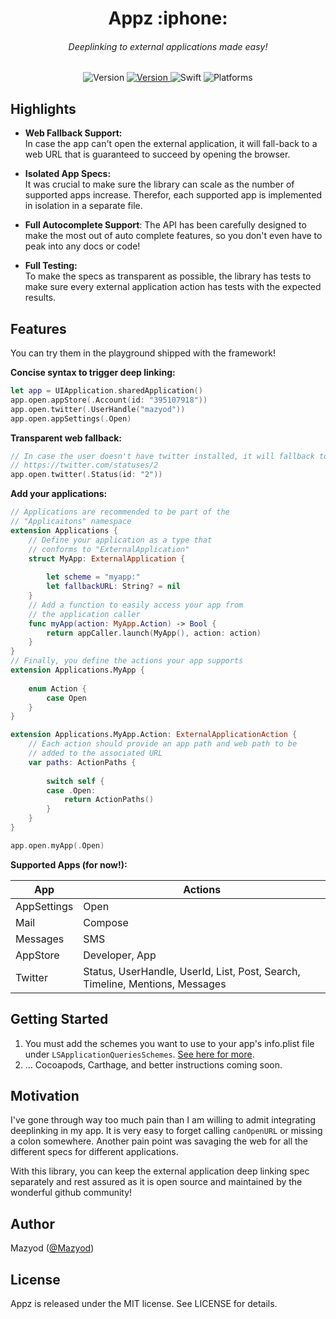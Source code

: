 
<h1 align="center">
  Appz :iphone:
<h6 align="center">
  Deeplinking to external applications made easy!
</h6>
</h1>

<p align="center">
  <img alt="Version" src="https://img.shields.io/badge/version-1.0.0-blue.svg" />
  <a alt="Travis CI" href="https://travis-ci.org/SwiftKitz/Appz">
    <img alt="Version" src="https://travis-ci.org/SwiftKitz/Appz.svg?branch=master" />
  </a>
  <img alt="Swift" src="https://img.shields.io/badge/swift-2.1-orange.svg" />
  <img alt="Platforms" src="https://img.shields.io/badge/platform-ios-lightgrey.svg" />
</p>

## Highlights

+ __Web Fallback Support:__<br />
In case the app can't open the external application, it will fall-back to a web URL that is guaranteed to succeed by opening the browser.

+ __Isolated App Specs:__<br />
It was crucial to make sure the library can scale as the number of supported apps increase. Therefor, each supported app is implemented in isolation in a separate file.

+ __Full Autocomplete Support__:
The API has been carefully designed to make the most out of auto complete features, so you don't even have to peak into any docs or code!

+ __Full Testing:__<br />
To make the specs as transparent as possible, the library has tests to make sure every external application action has tests with the expected results.

## Features

You can try them in the playground shipped with the framework!

__Concise syntax to trigger deep linking:__

```swift
let app = UIApplication.sharedApplication()
app.open.appStore(.Account(id: "395107918"))
app.open.twitter(.UserHandle("mazyod"))
app.open.appSettings(.Open)
```

__Transparent web fallback:__

```swift
// In case the user doesn't have twitter installed, it will fallback to
// https://twitter.com/statuses/2
app.open.twitter(.Status(id: "2"))
```

__Add your applications:__

```swift
// Applications are recommended to be part of the 
// "Applicaitons" namespace
extension Applications {
    // Define your application as a type that
    // conforms to "ExternalApplication"
    struct MyApp: ExternalApplication {
        
        let scheme = "myapp:"
        let fallbackURL: String? = nil
    }
    // Add a function to easily access your app from 
    // the application caller
    func myApp(action: MyApp.Action) -> Bool {
        return appCaller.launch(MyApp(), action: action)
    }
}
// Finally, you define the actions your app supports
extension Applications.MyApp {
    
    enum Action {
        case Open
    }
}

extension Applications.MyApp.Action: ExternalApplicationAction {
    // Each action should provide an app path and web path to be
    // added to the associated URL
    var paths: ActionPaths {
        
        switch self {
        case .Open:
            return ActionPaths()
        }
    }
}

app.open.myApp(.Open)
```

__Supported Apps (for now!):__

App | Actions
----|--------
AppSettings | Open
Mail | Compose
Messages | SMS
AppStore | Developer, App
Twitter | Status, UserHandle, UserId, List, Post, Search, Timeline, Mentions, Messages

## Getting Started

1. You must add the schemes you want to use to your app's info.plist file under `LSApplicationQueriesSchemes`. [See here for more](http://stackoverflow.com/a/30988328/456434).
2. ... Cocoapods, Carthage, and better instructions coming soon.

## Motivation

I've gone through way too much pain than I am willing to admit integrating deeplinking in my app. It is very easy to forget calling `canOpenURL` or missing a colon somewhere. Another pain point was savaging the web for all the different specs for different applications.

With this library, you can keep the external application deep linking spec separately and rest assured as it is open source and maintained by the wonderful github community!

## Author

Mazyod ([@Mazyod](http://twitter.com/mazyod))

## License

Appz is released under the MIT license. See LICENSE for details.
